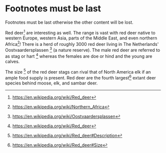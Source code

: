 # Footnotes must be last
Footnotes must be last otherwise the other content will be lost.

Red deer[^red_deer] are interesting as well.
The range is vast with red deer native to western Europe, western Asia, parts of the Middle East, and even northern Africa[^n_africa]!
There is a herd of roughly 3000 red deer living in The Netherlands' Oostvaardersplassen [^nl_reserve] (a nature reserve).
The male red deer are referred to as stag or hart [^red_deer] whereas the females are doe or hind and the young are calves.

The size [^desc] of the red deer stags can rival that of North America elk if an ample food supply is present. Red deer are the fourth largest[^size] extant deer species behind moose, elk, and sambar deer.

[^nl_reserve]: https://en.wikipedia.org/wiki/Oostvaardersplassen
[^n_africa]: https://en.wikipedia.org/wiki/Northern_Africa
[^desc]: https://en.wikipedia.org/wiki/Red_deer#Description
[^size]: https://en.wikipedia.org/wiki/Red_deer#Size
[^red_deer]: https://en.wikipedia.org/wiki/Red_deer
<!--- I tried to stash a comment at the bottom, but it will be shuffled around --->
